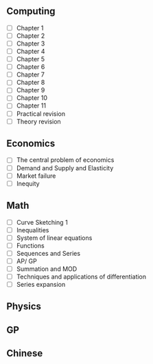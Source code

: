 ## Computing
- [ ] Chapter 1
- [ ] Chapter 2
- [ ] Chapter 3
- [ ] Chapter 4
- [ ] Chapter 5
- [ ] Chapter 6
- [ ] Chapter 7
- [ ] Chapter 8
- [ ] Chapter 9
- [ ] Chapter 10
- [ ] Chapter 11
- [ ] Practical revision
- [ ] Theory revision
## Economics
- [ ] The central problem of economics
- [ ] Demand and Supply and Elasticity
- [ ] Market failure
- [ ] Inequity
## Math
- [ ] Curve Sketching 1
- [ ] Inequalities
- [ ] System of linear equations
- [ ] Functions
- [ ] Sequences and Series
- [ ] AP/ GP
- [ ] Summation and MOD
- [ ] Techniques and applications of differentiation
- [ ] Series expansion
## Physics
## GP
## Chinese
